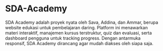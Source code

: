 # SDA-Academy
SDA Academy adalah proyek nyata oleh Sava, Addina, dan Ammar, berupa website edukasi untuk pembelajaran daring. Platform ini menawarkan materi interaktif, manajemen kursus terstruktur, quiz dan evaluasi, serta dashboard pengguna untuk tracking progress. Dengan antarmuka responsif, SDA Academy dirancang agar mudah diakses oleh siapa saja.
